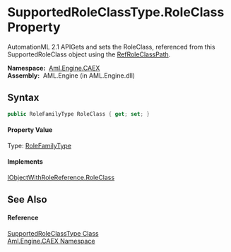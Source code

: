 SupportedRoleClassType.RoleClass Property
=========================================
AutomationML 2.1 APIGets and sets the RoleClass, referenced from this SupportedRoleClass object using the [RefRoleClassPath][1].

  **Namespace:**  [Aml.Engine.CAEX][2]  
  **Assembly:**  AML.Engine (in AML.Engine.dll)

Syntax
------

```csharp
public RoleFamilyType RoleClass { get; set; }
```

#### Property Value
Type: [RoleFamilyType][3]
#### Implements
[IObjectWithRoleReference.RoleClass][4]  


See Also
--------

#### Reference
[SupportedRoleClassType Class][5]  
[Aml.Engine.CAEX Namespace][2]  

[1]: RefRoleClassPath.md
[2]: ../README.md
[3]: ../RoleFamilyType/README.md
[4]: ../IObjectWithRoleReference/RoleClass.md
[5]: README.md
[6]: https://www.automationml.org
[7]: ../../icons/logoShade.png